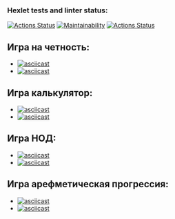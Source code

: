 ### Hexlet tests and linter status:
[![Actions Status](https://github.com/Timurkazan99/frontend-project-lvl1/workflows/hexlet-check/badge.svg)](https://github.com/Timurkazan99/frontend-project-lvl1/actions)
[![Maintainability](https://api.codeclimate.com/v1/badges/00578d3c3a4378184f3a/maintainability)](https://codeclimate.com/github/Timurkazan99/frontend-project-lvl1/maintainability)
[![Actions Status](https://github.com/Timurkazan99/frontend-project-lvl1/workflows/hexlet-check/badge.svg)](https://github.com/Timurkazan99/frontend-project-lvl1/actions/workflows/linter.yml)

## Игра на четность:
- [![asciicast](https://asciinema.org/a/gqKueW0lrNcbEWaZnaOpcpuGT.svg)](https://asciinema.org/a/gqKueW0lrNcbEWaZnaOpcpuGT)
- [![asciicast](https://asciinema.org/a/47LyHLuYWckpn7ndAizzA0IOE.svg)](https://asciinema.org/a/47LyHLuYWckpn7ndAizzA0IOE)

## Игра калькулятор:
- [![asciicast](https://asciinema.org/a/mYpqQm43XvCxFM4ujMye3xBf5.svg)](https://asciinema.org/a/mYpqQm43XvCxFM4ujMye3xBf5)
- [![asciicast](https://asciinema.org/a/gqKueW0lrNcbEWaZnaOpcpuGT.svg)](https://asciinema.org/a/gqKueW0lrNcbEWaZnaOpcpuGT)

## Игра НОД:
- [![asciicast](https://asciinema.org/a/DJ57wBB6srFf9kj3PiwPAEl8u.svg)](https://asciinema.org/a/DJ57wBB6srFf9kj3PiwPAEl8u)
- [![asciicast](https://asciinema.org/a/2fqC3fXQqgEsUf3jGgohoS9VC.svg)](https://asciinema.org/a/2fqC3fXQqgEsUf3jGgohoS9VC)

## Игра арефметическая прогрессия:
- [![asciicast](https://asciinema.org/a/ZrpFaDVnIVfLxOQlCoaQOJJ3T.svg)](https://asciinema.org/a/ZrpFaDVnIVfLxOQlCoaQOJJ3T)
- [![asciicast](https://asciinema.org/a/639ozQVXlbQ9NIzdzkaqkumV1.svg)](https://asciinema.org/a/639ozQVXlbQ9NIzdzkaqkumV1)
